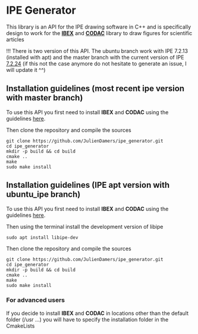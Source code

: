 # IPE Generator
 
This library is an API for the IPE drawing software in C++ and is specifically design to work 
for the **[IBEX](http://www.ibex-lib.org/)** and **[CODAC](http://codac.io/)** library to draw figures for 
scientific articles

!!! There is two version of this API. The ubuntu branch work with IPE 7.2.13 (installed with apt) and the master branch 
with  the current version of IPE [7.2.24](https://ipe.otfried.org/) (if this not the case anymore do not hesitate to 
generate an issue, I will update it ^^)


## Installation guidelines (most recent ipe version with master branch)

To use this API you first need to install **IBEX** and **CODAC** using the guidelines
[here](http://codac.io/install/01-installation.html).


Then clone the repository and compile the sources

```
git clone https://github.com/JulienDamers/ipe_generator.git
cd ipe_generator
mkdir -p build && cd build
cmake ..
make
sudo make install
```



## Installation guidelines (IPE apt version with ubuntu_ipe branch)

To use this API you first need to install **IBEX** and **CODAC** using the guidelines 
[here](http://codac.io/install/01-installation.html). 

Then using the terminal install the development version of libipe
```
sudo apt install libipe-dev
```

Then clone the repository and compile the sources

```
git clone https://github.com/JulienDamers/ipe_generator.git
cd ipe_generator
mkdir -p build && cd build
cmake ..
make
sudo make install
```





### For advanced users
If you decide to install **IBEX** and **CODAC** in locations other than the default folder 
(/usr ...) you will have to specify the installation folder in the CmakeLists




